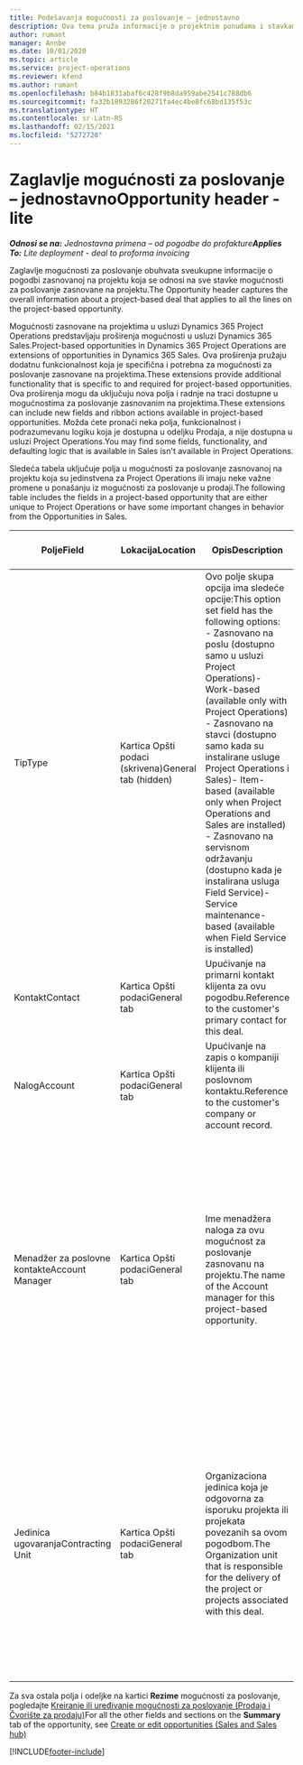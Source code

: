 ```yaml
---
title: Podešavanja mogućnosti za poslovanje – jednostavno
description: Ova tema pruža informacije o projektnim ponudama i stavkama mogućnosti za poslovanje zasnovanim na projektu.
author: rumant
manager: Annbe
ms.date: 10/01/2020
ms.topic: article
ms.service: project-operations
ms.reviewer: kfend
ms.author: rumant
ms.openlocfilehash: b84b1831abaf6c428f9b8da959abe2541c788db6
ms.sourcegitcommit: fa32b1893286f20271fa4ec4be8fc68bd135f53c
ms.translationtype: HT
ms.contentlocale: sr-Latn-RS
ms.lasthandoff: 02/15/2021
ms.locfileid: "5272720"
---
```

# <a name="opportunity-header---lite"></a><span data-ttu-id="00ce6-103">Zaglavlje mogućnosti za poslovanje – jednostavno</span><span class="sxs-lookup"><span data-stu-id="00ce6-103">Opportunity header - lite</span></span>

<span data-ttu-id="00ce6-104">_**Odnosi se na:** Jednostavna primena – od pogodbe do profakture_</span><span class="sxs-lookup"><span data-stu-id="00ce6-104">_**Applies To:** Lite deployment - deal to proforma invoicing_</span></span>

<span data-ttu-id="00ce6-105">Zaglavlje mogućnosti za poslovanje obuhvata sveukupne informacije o pogodbi zasnovanoj na projektu koja se odnosi na sve stavke mogućnosti za poslovanje zasnovane na projektu.</span><span class="sxs-lookup"><span data-stu-id="00ce6-105">The Opportunity header captures the overall information about a project-based deal that applies to all the lines on the project-based opportunity.</span></span>

<span data-ttu-id="00ce6-106">Mogućnosti zasnovane na projektima u usluzi Dynamics 365 Project Operations predstavljaju proširenja mogućnosti u usluzi Dynamics 365 Sales.</span><span class="sxs-lookup"><span data-stu-id="00ce6-106">Project-based opportunities in Dynamics 365 Project Operations are extensions of opportunities in Dynamics 365 Sales.</span></span> <span data-ttu-id="00ce6-107">Ova proširenja pružaju dodatnu funkcionalnost koja je specifična i potrebna za mogućnosti za poslovanje zasnovane na projektima.</span><span class="sxs-lookup"><span data-stu-id="00ce6-107">These extensions provide additional functionality that is specific to and required for project-based opportunities.</span></span> <span data-ttu-id="00ce6-108">Ova proširenja mogu da uključuju nova polja i radnje na traci dostupne u mogućnostima za poslovanje zasnovanim na projektima.</span><span class="sxs-lookup"><span data-stu-id="00ce6-108">These extensions can include new fields and ribbon actions available in project-based opportunities.</span></span> <span data-ttu-id="00ce6-109">Možda ćete pronaći neka polja, funkcionalnost i podrazumevanu logiku koja je dostupna u odeljku Prodaja, a nije dostupna u usluzi Project Operations.</span><span class="sxs-lookup"><span data-stu-id="00ce6-109">You may find some fields, functionality, and defaulting logic that is available in Sales isn't available in Project Operations.</span></span>

<span data-ttu-id="00ce6-110">Sledeća tabela uključuje polja u mogućnosti za poslovanje zasnovanoj na projektu koja su jedinstvena za Project Operations ili imaju neke važne promene u ponašanju iz mogućnosti za poslovanje u prodaji.</span><span class="sxs-lookup"><span data-stu-id="00ce6-110">The following table includes the fields in a project-based opportunity that are either unique to Project Operations or have some important changes in behavior from the Opportunities in Sales.</span></span>

| <span data-ttu-id="00ce6-111">**Polje**</span><span class="sxs-lookup"><span data-stu-id="00ce6-111">**Field**</span></span> | <span data-ttu-id="00ce6-112">**Lokacija**</span><span class="sxs-lookup"><span data-stu-id="00ce6-112">**Location**</span></span> | <span data-ttu-id="00ce6-113">**Opis**</span><span class="sxs-lookup"><span data-stu-id="00ce6-113">**Description**</span></span> | <span data-ttu-id="00ce6-114">**Posledični uticaj**</span><span class="sxs-lookup"><span data-stu-id="00ce6-114">**Downstream impact**</span></span> |
| --- | --- | --- | --- |
| <span data-ttu-id="00ce6-115">Tip</span><span class="sxs-lookup"><span data-stu-id="00ce6-115">Type</span></span> | <span data-ttu-id="00ce6-116">Kartica Opšti podaci (skrivena)</span><span class="sxs-lookup"><span data-stu-id="00ce6-116">General tab (hidden)</span></span> | <span data-ttu-id="00ce6-117">Ovo polje skupa opcija ima sledeće opcije:</span><span class="sxs-lookup"><span data-stu-id="00ce6-117">This option set field has the following options:</span></span></br><span data-ttu-id="00ce6-118">- Zasnovano na poslu (dostupno samo u usluzi Project Operations)</span><span class="sxs-lookup"><span data-stu-id="00ce6-118">- Work-based (available only with Project Operations)</span></span></br><span data-ttu-id="00ce6-119">- Zasnovano na stavci (dostupno samo kada su instalirane usluge Project Operations i Sales)</span><span class="sxs-lookup"><span data-stu-id="00ce6-119">- Item-based (available only when Project Operations and Sales are installed)</span></span></br><span data-ttu-id="00ce6-120">- Zasnovano na servisnom održavanju (dostupno kada je instalirana usluga Field Service)</span><span class="sxs-lookup"><span data-stu-id="00ce6-120">- Service maintenance-based (available when Field Service is installed)</span></span> | <span data-ttu-id="00ce6-121">Kada koristite Project Operations, ova vrednost polja se automatski postavlja na opciju **Zasnovano na poslu**, koja klasifikuje mogućnost za poslovanje kao zasnovanu na projektu.</span><span class="sxs-lookup"><span data-stu-id="00ce6-121">When you use Project Operations, this field value is automatically set to **Work-based** which classifies the Opportunity as project-based.</span></span> <span data-ttu-id="00ce6-122">Mogućnost za poslovanje treba da se zasniva na projektu kako bi se omogućila sva proširenja i funkcije specifične za projekat u procesu prodaje za ovu pogodbu.</span><span class="sxs-lookup"><span data-stu-id="00ce6-122">An Opportunity should be project-based to enable all project-specific extensions and functionality in the downstream sales process for this deal.</span></span> |
| <span data-ttu-id="00ce6-123">Kontakt</span><span class="sxs-lookup"><span data-stu-id="00ce6-123">Contact</span></span> | <span data-ttu-id="00ce6-124">Kartica Opšti podaci</span><span class="sxs-lookup"><span data-stu-id="00ce6-124">General tab</span></span> | <span data-ttu-id="00ce6-125">Upućivanje na primarni kontakt klijenta za ovu pogodbu.</span><span class="sxs-lookup"><span data-stu-id="00ce6-125">Reference to the customer's primary contact for this deal.</span></span> | |
| <span data-ttu-id="00ce6-126">Nalog</span><span class="sxs-lookup"><span data-stu-id="00ce6-126">Account</span></span> | <span data-ttu-id="00ce6-127">Kartica Opšti podaci</span><span class="sxs-lookup"><span data-stu-id="00ce6-127">General tab</span></span> | <span data-ttu-id="00ce6-128">Upućivanje na zapis o kompaniji klijenta ili poslovnom kontaktu.</span><span class="sxs-lookup"><span data-stu-id="00ce6-128">Reference to the customer's company or account record.</span></span> | |
| <span data-ttu-id="00ce6-129">Menadžer za poslovne kontakte</span><span class="sxs-lookup"><span data-stu-id="00ce6-129">Account Manager</span></span> | <span data-ttu-id="00ce6-130">Kartica Opšti podaci</span><span class="sxs-lookup"><span data-stu-id="00ce6-130">General tab</span></span> | <span data-ttu-id="00ce6-131">Ime menadžera naloga za ovu mogućnost za poslovanje zasnovanu na projektu.</span><span class="sxs-lookup"><span data-stu-id="00ce6-131">The name of the Account manager for this project-based opportunity.</span></span> | <span data-ttu-id="00ce6-132">Menadžer poslovnog kontakta je odgovoran za upravljanje odnosom sa klijentom kroz završetak ovog projekta.</span><span class="sxs-lookup"><span data-stu-id="00ce6-132">The Account manager is responsible for managing the relationship with the customer through the completion of this project.</span></span> <span data-ttu-id="00ce6-133">Na osnovu zapisa resursa koji može da se rezerviše povezanog sa menadžerom naloga, ugovorna jedinica je podrazumevana.</span><span class="sxs-lookup"><span data-stu-id="00ce6-133">Based on the bookable resource record tied to the Account manager, the contracting unit is defaulted.</span></span> |
| <span data-ttu-id="00ce6-134">Jedinica ugovaranja</span><span class="sxs-lookup"><span data-stu-id="00ce6-134">Contracting Unit</span></span> | <span data-ttu-id="00ce6-135">Kartica Opšti podaci</span><span class="sxs-lookup"><span data-stu-id="00ce6-135">General tab</span></span> | <span data-ttu-id="00ce6-136">Organizaciona jedinica koja je odgovorna za isporuku projekta ili projekata povezanih sa ovom pogodbom.</span><span class="sxs-lookup"><span data-stu-id="00ce6-136">The Organization unit that is responsible for the delivery of the project or projects associated with this deal.</span></span> | <span data-ttu-id="00ce6-137">Ugovorna jedinica je odeljenje preduzeća koje će završiti projekte nakon zaključenja pogodbe.</span><span class="sxs-lookup"><span data-stu-id="00ce6-137">The contracting unit is the division of the company that will complete the project(s) after the deal is closed.</span></span> <span data-ttu-id="00ce6-138">Svaka ugovorna jedinica ima valutu i ona se koristi za izveštavanje o procenjenim i stvarnim troškovima nastalim tokom projekta.</span><span class="sxs-lookup"><span data-stu-id="00ce6-138">Every contracting unit has a currency, and this currency is used to report estimated and actual costs incurred during the project.</span></span> |

<span data-ttu-id="00ce6-139">Za sva ostala polja i odeljke na kartici **Rezime** mogućnosti za poslovanje, pogledajte [Kreiranje ili uređivanje mogućnosti za poslovanje (Prodaja i Čvorište za prodaju)](https://docs.microsoft.com/dynamics365/sales-enterprise/create-edit-opportunity-sales)</span><span class="sxs-lookup"><span data-stu-id="00ce6-139">For all the other fields and sections on the **Summary** tab of the opportunity, see [Create or edit opportunities (Sales and Sales hub)](https://docs.microsoft.com/dynamics365/sales-enterprise/create-edit-opportunity-sales)</span></span>


[!INCLUDE[footer-include](../../includes/footer-banner.md)]